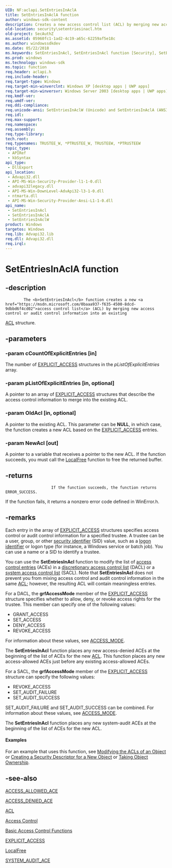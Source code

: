 ```yaml
---
UID: NF:aclapi.SetEntriesInAclA
title: SetEntriesInAclA function
author: windows-sdk-content
description: Creates a new access control list (ACL) by merging new access control or audit control information into an existing ACL structure.
old-location: security\setentriesinacl.htm
old-project: SecAuthZ
ms.assetid: 05960fc1-1ad2-4c19-a65c-62259af5e18c
ms.author: windowssdkdev
ms.date: 05/22/2018
ms.keywords: SetEntriesInAcl, SetEntriesInAcl function [Security], SetEntriesInAclA, SetEntriesInAclW, _win32_setentriesinacl, aclapi/SetEntriesInAcl, aclapi/SetEntriesInAclA, aclapi/SetEntriesInAclW, security.setentriesinacl
ms.prod: windows
ms.technology: windows-sdk
ms.topic: function
req.header: aclapi.h
req.include-header: 
req.target-type: Windows
req.target-min-winverclnt: Windows XP [desktop apps | UWP apps]
req.target-min-winversvr: Windows Server 2003 [desktop apps | UWP apps]
req.kmdf-ver: 
req.umdf-ver: 
req.ddi-compliance: 
req.unicode-ansi: SetEntriesInAclW (Unicode) and SetEntriesInAclA (ANSI)
req.idl: 
req.max-support: 
req.namespace: 
req.assembly: 
req.type-library: 
tech.root: 
req.typenames: TRUSTEE_W, *PTRUSTEE_W, TRUSTEEW, *PTRUSTEEW
topic_type:
 - APIRef
 - kbSyntax
api_type:
 - DllExport
api_location:
 - Advapi32.dll
 - API-MS-Win-Security-Provider-l1-1-0.dll
 - advapi32legacy.dll
 - API-MS-Win-DownLevel-AdvApi32-l3-1-0.dll
 - ntmarta.dll
 - API-MS-Win-Security-Provider-Ansi-L1-1-0.dll
api_name:
 - SetEntriesInAcl
 - SetEntriesInAclA
 - SetEntriesInAclW
product: Windows
targetos: Windows
req.lib: Advapi32.lib
req.dll: Advapi32.dll
req.irql: 
---
```


# SetEntriesInAclA function


## -description



			The <b>SetEntriesInAcl</b> function creates a new <a href="https://msdn.microsoft.com/0baaa937-f635-4500-8dcd-9dbbd6f4cd02">access control list</a> (ACL) by merging new access control or audit control information into an existing 
<a href="https://msdn.microsoft.com/library/windows/hardware/ff538866">ACL</a> structure.


## -parameters




### -param cCountOfExplicitEntries [in]

The number of 
<a href="https://msdn.microsoft.com/6fe09542-10dd-439c-adf8-a4e06943ddb2">EXPLICIT_ACCESS</a> structures in the <i>pListOfExplicitEntries</i> array.


### -param pListOfExplicitEntries [in, optional]

A pointer to an array of <a href="https://msdn.microsoft.com/6fe09542-10dd-439c-adf8-a4e06943ddb2">EXPLICIT_ACCESS</a> structures that describe the access control information to merge into the existing ACL.


### -param OldAcl [in, optional]

A pointer to the existing ACL. This parameter can be <b>NULL</b>, in which case, the function creates a new ACL based on the <a href="https://msdn.microsoft.com/6fe09542-10dd-439c-adf8-a4e06943ddb2">EXPLICIT_ACCESS</a> entries.


### -param NewAcl [out]

A pointer to a variable that receives a pointer to the new ACL. If the function succeeds, you must call the 
<a href="https://msdn.microsoft.com/a0393983-cb43-4dfa-91a6-d82a5fb8de12">LocalFree</a> function to free the returned buffer.


## -returns




						If the function succeeds, the function returns ERROR_SUCCESS.

If the function fails, it returns a nonzero error code defined in WinError.h.




## -remarks



Each entry in the array of <a href="https://msdn.microsoft.com/6fe09542-10dd-439c-adf8-a4e06943ddb2">EXPLICIT_ACCESS</a> structures specifies access control or audit control information for a specified trustee. A trustee can be a user, group, or other <a href="https://msdn.microsoft.com/3e9d7672-2314-45c8-8178-5a0afcfd0c50">security identifier</a> (SID) value, such as a <a href="https://msdn.microsoft.com/65dd9a04-fc7c-4179-95ff-dac7dad4668f">logon identifier</a> or logon type (for instance, a Windows service or batch job). You can use a name or a SID to identify a trustee.

You can use the <b>SetEntriesInAcl</b> function to modify the list of <a href="https://msdn.microsoft.com/0baaa937-f635-4500-8dcd-9dbbd6f4cd02">access control entries</a> (ACEs) in a <a href="https://msdn.microsoft.com/d007cbb9-b547-4dc7-bc22-b526f650f7c2">discretionary access control list</a> (DACL) or a <a href="https://msdn.microsoft.com/3e9d7672-2314-45c8-8178-5a0afcfd0c50">system access control list</a> (SACL). Note that <b>SetEntriesInAcl</b> does not prevent you from mixing access control and audit control information in the same 
<a href="https://msdn.microsoft.com/library/windows/hardware/ff538866">ACL</a>; however, the resulting ACL will contain meaningless entries.

For a DACL, the <b>grfAccessMode</b> member of the 
<a href="https://msdn.microsoft.com/6fe09542-10dd-439c-adf8-a4e06943ddb2">EXPLICIT_ACCESS</a> structure specifies whether to allow, deny, or revoke access rights for the trustee. This member can specify one of the following values:

<ul>
<li>GRANT_ACCESS</li>
<li>SET_ACCESS</li>
<li>DENY_ACCESS</li>
<li>REVOKE_ACCESS</li>
</ul>
 For information about these values, see <a href="https://msdn.microsoft.com/52d1b3a3-eed5-4603-9056-520320da2a52">ACCESS_MODE</a>.

The <b>SetEntriesInAcl</b> function places any new access-denied ACEs at the beginning of the list of ACEs for the new 
<a href="https://msdn.microsoft.com/library/windows/hardware/ff538866">ACL</a>. This function  places any new access-allowed ACEs just before any existing access-allowed ACEs.

For a SACL, the <b>grfAccessMode</b> member of the 
<a href="https://msdn.microsoft.com/6fe09542-10dd-439c-adf8-a4e06943ddb2">EXPLICIT_ACCESS</a> structure can specify the following values:

<ul>
<li>REVOKE_ACCESS</li>
<li>SET_AUDIT_FAILURE</li>
<li>SET_AUDIT_SUCCESS</li>
</ul>
SET_AUDIT_FAILURE and  SET_AUDIT_SUCCESS can be combined. For information about these values, see <a href="https://msdn.microsoft.com/52d1b3a3-eed5-4603-9056-520320da2a52">ACCESS_MODE</a>.

The <b>SetEntriesInAcl</b> function places any new system-audit ACEs at the beginning of the list of ACEs for the new ACL.


#### Examples

For an example that uses this function, see <a href="https://msdn.microsoft.com/0c168bb7-996f-42a8-96cd-2ba7870a3333">Modifying the ACLs of an Object</a> or <a href="https://msdn.microsoft.com/866992a7-95c4-4094-87bb-e6d8eeb24317">Creating a Security Descriptor for a New Object</a> or <a href="https://msdn.microsoft.com/0b309ac9-177d-425f-8b78-71fe73e41979">Taking Object Ownership</a>.

<div class="code"></div>



## -see-also




<a href="https://msdn.microsoft.com/library/windows/hardware/ff538796">ACCESS_ALLOWED_ACE</a>



<a href="https://msdn.microsoft.com/library/windows/hardware/ff538831">ACCESS_DENIED_ACE</a>



<a href="https://msdn.microsoft.com/library/windows/hardware/ff538866">ACL</a>



<a href="https://msdn.microsoft.com/d9ce4ec5-5c09-4b33-93a1-39638a925986">Access Control</a>



<a href="https://www.bing.com/search?q=Basic+Access+Control+Functions">Basic Access Control Functions</a>



<a href="https://msdn.microsoft.com/6fe09542-10dd-439c-adf8-a4e06943ddb2">EXPLICIT_ACCESS</a>



<a href="https://msdn.microsoft.com/a0393983-cb43-4dfa-91a6-d82a5fb8de12">LocalFree</a>



<a href="https://msdn.microsoft.com/library/windows/hardware/ff556771">SYSTEM_AUDIT_ACE</a>
 

 

